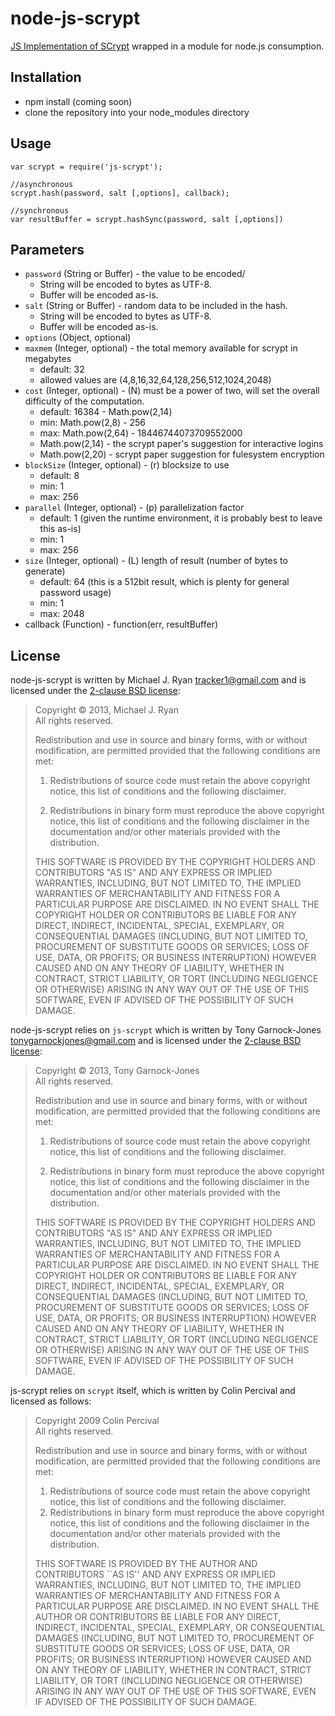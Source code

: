 node-js-scrypt
==============

[JS Implementation of SCrypt](https://github.com/tonyg/js-scrypt) wrapped in a module for node.js consumption.

## Installation

 * npm install (coming soon)
 * clone the repository into your node_modules directory

## Usage

    var scrypt = require('js-scrypt');

    //asynchronous
    scrypt.hash(password, salt [,options], callback);

    //synchronous
    var resultBuffer = scrypt.hashSync(password, salt [,options])


## Parameters

 * `password` (String or Buffer) -  the value to be encoded/
   * String will be encoded to bytes as UTF-8.
   * Buffer will be encoded as-is.
 * `salt` (String or Buffer) - random data to be included in the hash.
   * String will be encoded to bytes as UTF-8.
   * Buffer will be encoded as-is.
 * `options` (Object, optional)
  * `maxmem` (Integer, optional) - the total memory available for scrypt in megabytes
    * default: 32
    * allowed values are (4,8,16,32,64,128,256,512,1024,2048)
  * `cost` (Integer, optional) - (N) must be a power of two, will set the overall difficulty of the computation.
    * default: 16384 - Math.pow(2,14)
    * min: Math.pow(2,8) - 256
    * max: Math.pow(2,64) - 18446744073709552000
    * Math.pow(2,14) - the scrypt paper's suggestion for interactive logins
    * Math.pow(2,20) - scrypt paper suggestion for fulesystem encryption
  * `blockSize` (Integer, optional) - (r) blocksize to use
    * default: 8
    * min: 1
    * max: 256
  * `parallel` (Integer, optional) - (p) parallelization factor
    * default: 1 (given the runtime environment, it is probably best to leave this as-is)
    * min: 1
    * max: 256
  * `size` (Integer, optional) - (L) length of result (number of bytes to generate)
    * default: 64 (this is a 512bit result, which is plenty for general password usage)
    * min: 1
    * max: 2048
  * callback (Function) - function(err, resultBuffer)


## License

node-js-scrypt is written by Michael J. Ryan <tracker1@gmail.com> 
and is licensed under the [2-clause BSD license](http://opensource.org/licenses/BSD-2-Clause):

> Copyright &copy; 2013, Michael J. Ryan  
> All rights reserved.
>
> Redistribution and use in source and binary forms, with or without
> modification, are permitted provided that the following conditions
> are met:
>
> 1. Redistributions of source code must retain the above copyright
>    notice, this list of conditions and the following disclaimer.
>
> 2. Redistributions in binary form must reproduce the above copyright
>    notice, this list of conditions and the following disclaimer in
>    the documentation and/or other materials provided with the
>    distribution.
>
> THIS SOFTWARE IS PROVIDED BY THE COPYRIGHT HOLDERS AND CONTRIBUTORS
> "AS IS" AND ANY EXPRESS OR IMPLIED WARRANTIES, INCLUDING, BUT NOT
> LIMITED TO, THE IMPLIED WARRANTIES OF MERCHANTABILITY AND FITNESS
> FOR A PARTICULAR PURPOSE ARE DISCLAIMED. IN NO EVENT SHALL THE
> COPYRIGHT HOLDER OR CONTRIBUTORS BE LIABLE FOR ANY DIRECT, INDIRECT,
> INCIDENTAL, SPECIAL, EXEMPLARY, OR CONSEQUENTIAL DAMAGES (INCLUDING,
> BUT NOT LIMITED TO, PROCUREMENT OF SUBSTITUTE GOODS OR SERVICES;
> LOSS OF USE, DATA, OR PROFITS; OR BUSINESS INTERRUPTION) HOWEVER
> CAUSED AND ON ANY THEORY OF LIABILITY, WHETHER IN CONTRACT, STRICT
> LIABILITY, OR TORT (INCLUDING NEGLIGENCE OR OTHERWISE) ARISING IN
> ANY WAY OUT OF THE USE OF THIS SOFTWARE, EVEN IF ADVISED OF THE
> POSSIBILITY OF SUCH DAMAGE.


node-js-scrypt relies on `js-scrypt` which is written by Tony Garnock-Jones
<tonygarnockjones@gmail.com> and is licensed under the [2-clause BSD license](http://opensource.org/licenses/BSD-2-Clause):

> Copyright &copy; 2013, Tony Garnock-Jones  
> All rights reserved.
>
> Redistribution and use in source and binary forms, with or without
> modification, are permitted provided that the following conditions
> are met:
>
> 1. Redistributions of source code must retain the above copyright
>    notice, this list of conditions and the following disclaimer.
>
> 2. Redistributions in binary form must reproduce the above copyright
>    notice, this list of conditions and the following disclaimer in
>    the documentation and/or other materials provided with the
>    distribution.
>
> THIS SOFTWARE IS PROVIDED BY THE COPYRIGHT HOLDERS AND CONTRIBUTORS
> "AS IS" AND ANY EXPRESS OR IMPLIED WARRANTIES, INCLUDING, BUT NOT
> LIMITED TO, THE IMPLIED WARRANTIES OF MERCHANTABILITY AND FITNESS
> FOR A PARTICULAR PURPOSE ARE DISCLAIMED. IN NO EVENT SHALL THE
> COPYRIGHT HOLDER OR CONTRIBUTORS BE LIABLE FOR ANY DIRECT, INDIRECT,
> INCIDENTAL, SPECIAL, EXEMPLARY, OR CONSEQUENTIAL DAMAGES (INCLUDING,
> BUT NOT LIMITED TO, PROCUREMENT OF SUBSTITUTE GOODS OR SERVICES;
> LOSS OF USE, DATA, OR PROFITS; OR BUSINESS INTERRUPTION) HOWEVER
> CAUSED AND ON ANY THEORY OF LIABILITY, WHETHER IN CONTRACT, STRICT
> LIABILITY, OR TORT (INCLUDING NEGLIGENCE OR OTHERWISE) ARISING IN
> ANY WAY OUT OF THE USE OF THIS SOFTWARE, EVEN IF ADVISED OF THE
> POSSIBILITY OF SUCH DAMAGE.


js-scrypt relies on `scrypt` itself, which is written by Colin
Percival and licensed as follows:

> Copyright 2009 Colin Percival  
> All rights reserved.
>
> Redistribution and use in source and binary forms, with or without
> modification, are permitted provided that the following conditions
> are met:
>
> 1. Redistributions of source code must retain the above copyright
>    notice, this list of conditions and the following disclaimer.
> 2. Redistributions in binary form must reproduce the above copyright
>    notice, this list of conditions and the following disclaimer in the
>    documentation and/or other materials provided with the distribution.
>
> THIS SOFTWARE IS PROVIDED BY THE AUTHOR AND CONTRIBUTORS ``AS IS'' AND
> ANY EXPRESS OR IMPLIED WARRANTIES, INCLUDING, BUT NOT LIMITED TO, THE
> IMPLIED WARRANTIES OF MERCHANTABILITY AND FITNESS FOR A PARTICULAR PURPOSE
> ARE DISCLAIMED.  IN NO EVENT SHALL THE AUTHOR OR CONTRIBUTORS BE LIABLE
> FOR ANY DIRECT, INDIRECT, INCIDENTAL, SPECIAL, EXEMPLARY, OR CONSEQUENTIAL
> DAMAGES (INCLUDING, BUT NOT LIMITED TO, PROCUREMENT OF SUBSTITUTE GOODS
> OR SERVICES; LOSS OF USE, DATA, OR PROFITS; OR BUSINESS INTERRUPTION)
> HOWEVER CAUSED AND ON ANY THEORY OF LIABILITY, WHETHER IN CONTRACT, STRICT
> LIABILITY, OR TORT (INCLUDING NEGLIGENCE OR OTHERWISE) ARISING IN ANY WAY
> OUT OF THE USE OF THIS SOFTWARE, EVEN IF ADVISED OF THE POSSIBILITY OF
> SUCH DAMAGE.